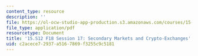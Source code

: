 ```yaml
---
content_type: resource
description: ''
file: https://ol-ocw-studio-app-production.s3.amazonaws.com/courses/15-s12-blockchain-and-money-fall-2018/c2acece72937a5167869f3255c9c5181_MIT15_S12F18_ses17.pdf
file_type: application/pdf
resourcetype: Document
title: '15.S12 F18 Session 17: Secondary Markets and Crypto-Exchanges'
uid: c2acece7-2937-a516-7869-f3255c9c5181
---
```

